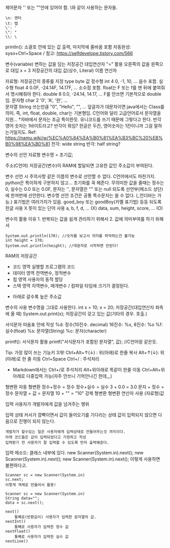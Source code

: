 제어문자
    '' 또는 ""안에 있어야 함.
    \와 같이 사용하는 문자들.

    \n: 엔터
    \t: 탭
    \': '
    \": "
    \\: \

println(): 소괄호 안에 있는 값 출력, 마지막에 줄바꿈 포함
자동완성: syso+Ctrl+Space / 참고: https://selfdevelope.tistory.com/566

변수(variable)
    변하는 값을 담는 저장공간
    대입연산자 "=" 활용
    오른쪽의 값을 왼쪽으로 대입
    x           =           3
    저장공간의  대입        값(상수, Literal)
    이름        연산자

자료형: 저장공간의 종류를 지정
            type    byte    값
    정수형  int     4       0, -1, 10, ...              음수 포함.
    실수형  float   4       0.0F, -24.14F, 14.17F, ...     소수점 포함.
                            float는 F 또는 f를 맨 뒤에 붙여줘서 명시해줘야 한다.
            double  8       0.0, -24.14, 14.17, ...
                            F를 안쓰면 기본적으로 double임.
    문자형  char    2       '0', 'A', '한', ...         
    문자열  String  쓰는만큼 "0", "Hello", "", ...
            앞글자가 대문자이면 java에서는 Class를 의미.
            즉, int, float, double, char는 기본형임.
            C언어와 달리 고급언어로서 문자열을 지원...
        *자바에서 문자는 조금 특이한듯. 유니코드를 쓰기 때문에 그렇다고 한다.
        반각 영어 숫자는 1바이트라고? 반각이 뭐임?
        한글은 두칸, 영어숫자는 1칸이니까 그걸 말하는거일지도.
        Ref: https://namu.wiki/w/%EC%A0%84%EA%B0%81%EA%B3%BC%20%EB%B0%98%EA%B0%81
        전각: wide string
        반각: half string?

변수의 선언
    자료형 변수명 = 초기값;

주소(C언어)
    저장공간(변수)이 RAM에 할달되면 고유한 값인 주소값이 부여된다.

변수 선언 시 주의사항
    같은 이름의 변수로 선언할 수 없다. C언어에서도 마찬가지.
        python은 특이하게 구분하지 않고...
    초기화를 꼭 해준다.
        무의미한 값을 줄때는 정수는 0, 실수는 0.0 또는 0.0F,
            문자는 '', 문자열은 "" 또는 null
    되도록 선언부(메소드 상단)에 한꺼번에 선언한다.
    변수명 선언 조건은 공통
    특수문자는 쓸 수 없다. (_언더바는 가능.)
        표기법은 여러가지가 있음. good_boy 또는 goodBoy(카멜 표기법) 등등
    되도록 한글 사용 X
    뜻이 있는 단어 사용
    a, b, f, d, ... (X)
    data, sum, height, score, ... (O)

변수의 활용 이유
    1. 반복되는 값을 쉽게 관리하기 위해서
    2. 값에 의미부여를 하기 위해서
    
    System.out.println(170); //숫자를 보고서 의미를 파악하는건 불가능
    int height = 170;
    System.out.println(height); //대문자로 시작하면 안된다!

RAM의 저장공간
- 코드 영역
    실행할 프로그램의 코드
- 데이터 영역
    전역변수, 정적변수
- 힙 영역
    사용자의 동적 할당
- 스택 영역
    지역변수, 매개변수 / 컴파일 타임에 크기가 결정된다.
* 아래로 갈수록 높은 주소값

변수의 사용
    변수명을 그대로 사용한다.
    int x = 10;
    x = 20;                 저장공간(대입연산자 좌측에 올 때)
    System.out.print(x);    저장공간이 갖고 있는 값(기타의 경우. 호출.)

서식문자
    따옴표 안에 작성
    %d: 정수(10진수. decimal) 16진수: %x, 8진수: %o
    %f: 실수(float)
    %s: 문자열(String)
    %c: 문자(character)

printf(): 서식문자 활용
    printf("서식문자가 포함된 문자열", 값); //C언어랑 같은듯.


Tip: 가장 많이 쓰는 기능키 3개!
Ctrl+Alt+↑(↓) : 위(아래)로 한줄 복사
Alt+↑(↓): 위(아래)로 한 줄 이동
Ctrl+Space
Ctrl+/ : 주석처리


* Markdown에서는 Ctrl+/로 주석처리
    Alt+위아래로 똑같이 한줄 이동
    Ctrl+Alt+위아래로 다중입력 가능(자주 안쓰니 기억안나긴 한데,,,)

형변환
    자동 형변환
        정수+정수 = 정수
        정수+실수 = 실수
        3 + 0.0 = 3.0
        문자 + 정수 = 정수
        문자열 + 값 = 문자열
        10 + "" = "10"
    강제 형변환
        형변환 연산자 사용
        (자료형)값

입력
    사용자가 개발자에게 값을 넘겨주는 행위

입력 상태
    커서가 깜빡이면서 값이 들어오기를 기다리는 상태
    값이 입력되지 않으면 다음으로 진행이 되지 않는다.

    개발자가 할수있는 일은 사용자에게 입력상태로 만들어주는것 까지이다.
    아래 코드들은 값이 입력되었다고 가정하고 작성
    입력받기 전 사용자가 잘 입력할 수 있도록 먼저 출력해준다.

입력 메소드: 클래스 내부에 있다.
    new Scanner(System.in).next();
    new Scanner(System.in).next();
    new Scanner(System.in).next();
    이렇게 사용하면 불편하다고.

    Scanner sc = new Scanner(System.in)
    sc.next;
    이렇게 객체로 만들어서 활용!

    Scanner sc = new Scanner(System.in)
    String data="";
    data = sc.next();

    next()
        통째로(반환값이) 사용자가 입력한 문자열의 값.
    nextInt()
        통째로 사용자가 입력한 정수 값
    nextFloat()
        통째로 사용자가 입력한 실수 값
    nextLine()

